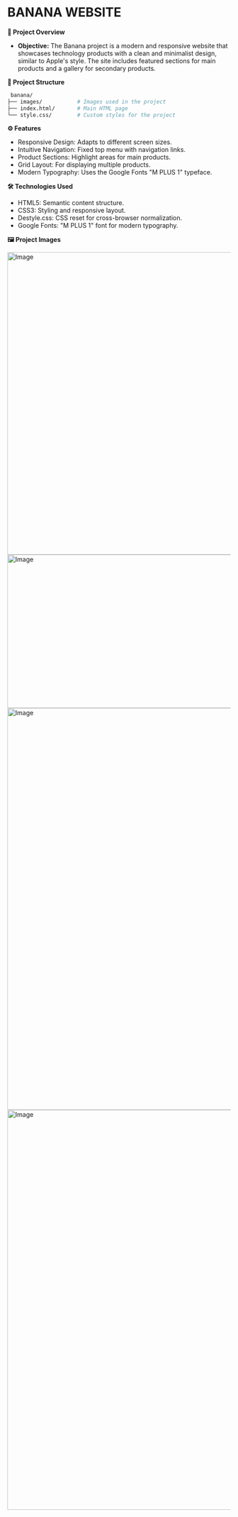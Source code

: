 # BANANA WEBSITE

  **📖 Project Overview**

- **Objective:**
  The Banana project is a modern and responsive website that showcases technology products with a clean and minimalist design,
  similar to Apple's style. The site includes featured sections for main products and a gallery for secondary products.

 **📁 Project Structure**

``` bash
 banana/
├── images/           # Images used in the project
├── index.html/       # Main HTML page
└── style.css/        # Custom styles for the project
```

 **⚙️ Features**
 - Responsive Design: Adapts to different screen sizes.
 - Intuitive Navigation: Fixed top menu with navigation links.
 - Product Sections: Highlight areas for main products.
 - Grid Layout: For displaying multiple products.
 - Modern Typography: Uses the Google Fonts "M PLUS 1" typeface.

 **🛠️ Technologies Used**
  - HTML5: Semantic content structure.
  - CSS3: Styling and responsive layout.
  - Destyle.css: CSS reset for cross-browser normalization.
  - Google Fonts: "M PLUS 1" font for modern typography.

 **🖼️ Project Images**
 
<img width="941" height="682" alt="Image" src="https://github.com/user-attachments/assets/d7eea10a-054f-4c13-bca8-95856ef10c17" />

<img width="889" height="346" alt="Image" src="https://github.com/user-attachments/assets/e70e2f86-1d2b-45de-af60-509e16085134" />

<img width="1900" height="906" alt="Image" src="https://github.com/user-attachments/assets/628ed46b-d7dd-4eea-b80e-89b2ffe85dcd" />

<img width="1901" height="902" alt="Image" src="https://github.com/user-attachments/assets/58cadae4-7358-4e64-b4f6-06c3c3170f4f" />
